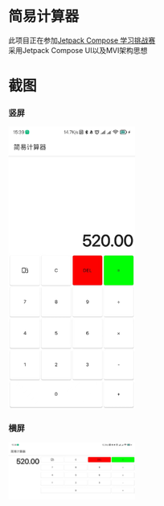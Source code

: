 # 简易计算器

此项目正在参加[Jetpack Compose 学习挑战赛](https://mp.weixin.qq.com/s/QdGJpmlNAHPfsUvcJi1zrA)</br>
采用Jetpack Compose UI以及MVI架构思想</br>

# 截图

### 竖屏</br>

<img src="screen/first.jpg" width="50%"/>

### 横屏</br>

<img src="screen/second.jpg" width="50%"/>
